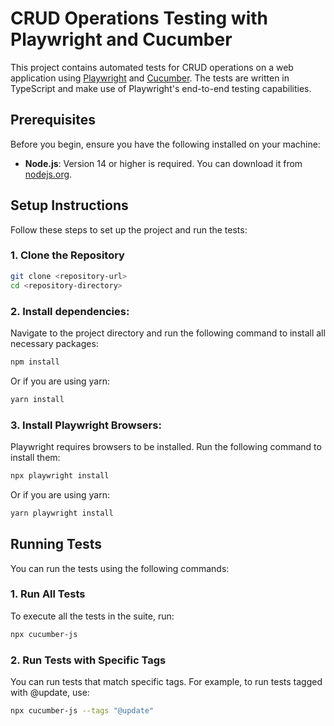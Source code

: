 # CRUD Operations Testing with Playwright and Cucumber

This project contains automated tests for CRUD operations on a web application using [Playwright](https://playwright.dev/) and [Cucumber](https://cucumber.io/). The tests are written in TypeScript and make use of Playwright's end-to-end testing capabilities.

## Prerequisites

Before you begin, ensure you have the following installed on your machine:

- **Node.js**: Version 14 or higher is required. You can download it from [nodejs.org](https://nodejs.org/).

## Setup Instructions

Follow these steps to set up the project and run the tests:

### 1. Clone the Repository

```bash
git clone <repository-url>
cd <repository-directory>
```


### 2. Install dependencies:
Navigate to the project directory and run the following command to install all necessary packages:

```bash
npm install
```
Or if you are using yarn:

```bash
yarn install
```

### 3. Install Playwright Browsers:
Playwright requires browsers to be installed. Run the following command to install them:

```bash
npx playwright install
```

Or if you are using yarn:

```bash
yarn playwright install
```

## Running Tests

You can run the tests using the following commands:

### 1. Run All Tests
To execute all the tests in the suite, run:

```bash
npx cucumber-js
```

### 2. Run Tests with Specific Tags
You can run tests that match specific tags. For example, to run tests tagged with @update, use:

```bash
npx cucumber-js --tags "@update"
```
